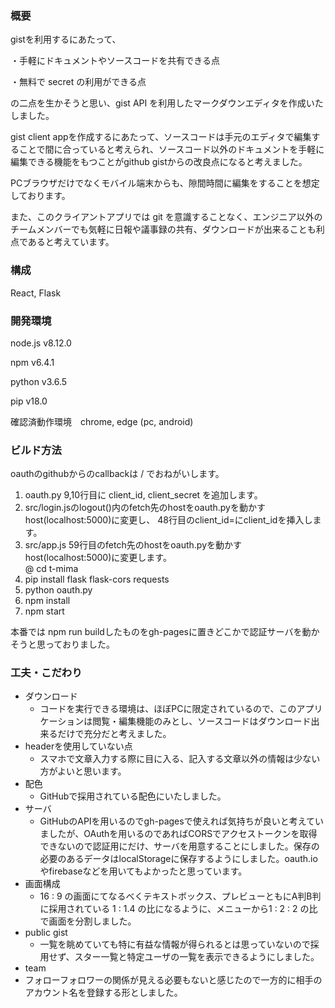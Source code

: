 ### 概要
gistを利用するにあたって、

・手軽にドキュメントやソースコードを共有できる点

・無料で secret の利用ができる点

の二点を生かそうと思い、gist API を利用したマークダウンエディタを作成いたしました。

gist client appを作成するにあたって、ソースコードは手元のエディタで編集することで間に合っていると考えられ、ソースコード以外のドキュメントを手軽に編集できる機能をもつことがgithub gistからの改良点になると考えました。

PCブラウザだけでなくモバイル端末からも、隙間時間に編集をすることを想定しております。

また、このクライアントアプリでは git を意識することなく、エンジニア以外のチームメンバーでも気軽に日報や議事録の共有、ダウンロードが出来ることも利点であると考えています。

### 構成

React, Flask

### 開発環境

node.js v8.12.0

npm v6.4.1

python v3.6.5

pip v18.0

確認済動作環境　chrome, edge (pc, android)

### ビルド方法

oauthのgithubからのcallbackは / でおねがいします。

1. oauth.py 9,10行目に client_id, client_secret を追加します。
2. src/login.jsのlogout()内のfetch先のhostをoauth.pyを動かすhost(localhost:5000)に変更し、
48行目のclient_id=にclient_idを挿入します。
3. src/app.js 59行目のfetch先のhostをoauth.pyを動かすhost(localhost:5000)に変更します。  
@ cd t-mima
4. pip install flask flask-cors requests
5. python oauth.py
6. npm install
7. npm start

本番では npm run buildしたものをgh-pagesに置きどこかで認証サーバを動かそうと思っておりました。

### 工夫・こだわり
+ ダウンロード
  + コードを実行できる環境は、ほぼPCに限定されているので、このアプリケーションは閲覧・編集機能のみとし、ソースコードはダウンロード出来るだけで充分だと考えました。
+ headerを使用していない点
  + スマホで文章入力する際に目に入る、記入する文章以外の情報は少ない方がよいと思います。
+ 配色
  + GitHubで採用されている配色にいたしました。
+ サーバ
  + GitHubのAPIを用いるのでgh-pagesで使えれば気持ちが良いと考えていましたが、OAuthを用いるのであればCORSでアクセストークンを取得できないので認証用にだけ、サーバを用意することにしました。保存の必要のあるデータはlocalStorageに保存するようにしました。oauth.ioやfirebaseなどを用いてもよかったと思っています。
+ 画面構成
  + 16 : 9 の画面にてなるべくテキストボックス、プレビューともにA判B判に採用されている 1 : 1.4 の比になるように、メニューから1 : 2 : 2 の比で画面を分割しました。
+ public gist
  + 一覧を眺めていても特に有益な情報が得られるとは思っていないので採用せず、スター一覧と特定ユーザの一覧を表示できるようにしました。
+ team
 + フォローフォロワーの関係が見える必要もないと感じたので一方的に相手のアカウント名を登録する形としました。